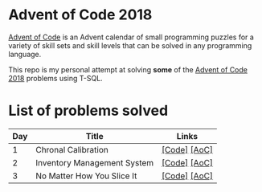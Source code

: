 # Advent of Code 2018

[Advent of Code](http://adventofcode.com/about) is an Advent calendar of small programming puzzles for a variety of skill sets and skill levels that can be solved in any programming language. 

This repo is my personal attempt at solving **some** of the [Advent of Code 2018](http://adventofcode.com/2018) problems using T-SQL.

# List of problems solved

|   Day   | Title                                         |  Links                                       |
| --------|-----------------------------------------------|--------------------------------------------- |
|    1    | Chronal Calibration                           |  [\[Code\]](https://github.com/basoares/aoc2018-sql/tree/master/day01) [\[AoC\]](http://adventofcode.com/2018/day/1) |
|    2    | Inventory Management System                   |  [\[Code\]](https://github.com/basoares/aoc2018-sql/tree/master/day02) [\[AoC\]](http://adventofcode.com/2018/day/2) |
|    3    | No Matter How You Slice It                    |  [\[Code\]](https://github.com/basoares/aoc2018-sql/tree/master/day03) [\[AoC\]](http://adventofcode.com/2018/day/3) |




